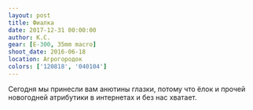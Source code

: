 ```yaml
---
layout: post
title: Фиалка
date: 2017-12-31 00:00:00
author: К.С.
gear: [E-300, 35mm macro]
shoot_date: 2016-06-18
location: Агрогородок
colors: ['120818', '040104']
---
```

Сегодня мы принесли вам анютины глазки, потому что ёлок и прочей новогодней атрибутики в интернетах и без нас хватает.
